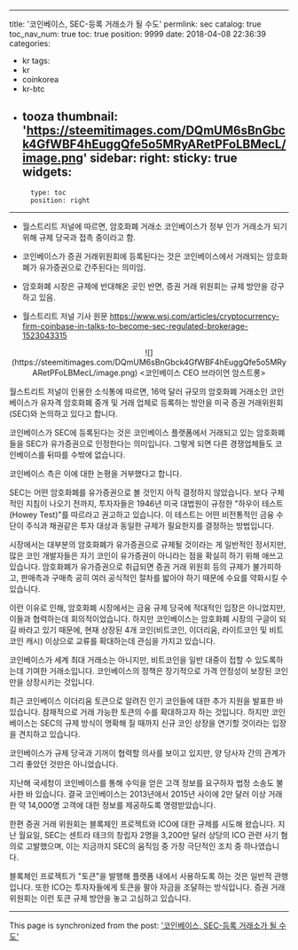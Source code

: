 
---
title: '코인베이스, SEC-등록 거래소가 될 수도'
permlink: sec
catalog: true
toc_nav_num: true
toc: true
position: 9999
date: 2018-04-08 22:36:39
categories:
- kr
tags:
- kr
- coinkorea
- kr-btc
- tooza
thumbnail: 'https://steemitimages.com/DQmUM6sBnGbck4GfWBF4hEuggQfe5o5MRyARetPFoLBMecL/image.png'
sidebar:
    right:
        sticky: true
widgets:
    -
        type: toc
        position: right
---


- 월스트리트 저널에 따르면, 암호화폐 거래소 코인베이스가 정부 인가 거래소가 되기 위해 규제 당국과 접촉 중이라고 함.
- 코인베이스가 증권 거래위원회에 등록된다는 것은 코인베이스에서 거래되는 암호화폐가 유가증권으로 간주된다는 의미임. 
- 암호화폐 시장은 규제에 반대해온 곳인 반면, 증권 거래 위원회는 규제 방안을 강구하고 있음. 

- 월스트리트 저널 기사 원문
https://www.wsj.com/articles/cryptocurrency-firm-coinbase-in-talks-to-become-sec-regulated-brokerage-1523043315

<center>
![](https://steemitimages.com/DQmUM6sBnGbck4GfWBF4hEuggQfe5o5MRyARetPFoLBMecL/image.png)
<코인베이스 CEO 브라이언 암스트롱>
</center>

월스트리트 저널이 인용한 소식통에 따르면, 16억 달러 규모의 암호화폐 거래소인 코인베이스가 유자격 암호화폐 중개 및 거래 업체로 등록하는 방안을 미국 증권 거래위원회(SEC)와 논의하고 있다고 합니다. 

코인베이스가 SEC에 등록된다는 것은 코인베이스 플랫폼에서 거래되고 있는 암호화폐들을 SEC가 유가증권으로 인정한다는 의미입니다.  그렇게 되면 다른 경쟁업체들도 코인베이스를 뒤따를 수밖에 없습니다. 

코인베이스 측은 이에 대한 논평을 거부했다고 합니다.

SEC는 어떤 암호화폐를 유가증권으로 볼 것인지 아직 결정하지 않았습니다.  보다 구체적인 지침이 나오기 전까지, 투자자들은 1946년 미국 대법원이 규정한 "하우이 테스트(Howey Test)"를 따르라고 권고하고 있습니다.  이 테스트는 어떤 비전통적인 금융 수단이 주식과 채권같은 투자 대상과 동일한 규제가 필요한지를 결정하는 방법입니다. 

시장에서는 대부분의 암호화폐가 유가증권으로 규제될 것이라는 게 일반적인 정서지만, 많은 코인 개발자들은 자기 코인이 유가증권이 아니라는 점을 확실히 하기 위해 애쓰고 있습니다.  암호화폐가 유가증권으로 취급되면 증권 거래 위원회 등의 규제가 불가피하고, 판매측과 구매측 공히 여러 공식적인 절차를 밟아야 하기 때문에 수요를 약화시킬 수 있습니다. 

이런 이유로 인해, 암호화폐 시장에서는 금융 규제 당국에 적대적인 입장은 아니었지만, 이들과 협력하는데 회의적이었습니다.  하지만 코인베이스는 암호화폐 시장의 구글이 되길 바라고 있기 때문에, 현재 상장된 4개 코인(비트코인, 이더리움, 라이트코인 및 비트코인 캐시) 이상으로 교류를 확대하는데 관심을 가지고 있습니다.

코인베이스가 세계 최대 거래소는 아니지만, 비트코인을 일반 대중이 접할 수 있도록하는데 기여한 거래소입니다.  코인베이스의 정책은 장기적으로 가격 안정성이 보장된 코인만을 상장시키는 것입니다. 

최근 코인베이스 이더리움 토큰으로 알려진 인기 코인들에 대한 추가 지원을 발표한 바 있습니다.  잠재적으로 거래 가능한 토큰의 수를 확대하고자 하는 것입니다.  하지만 코인베이스는 SEC의 규제 방식이 명확해 질  때까지 신규 코인 상장을 연기할 것이라는 입장을 견지하고 있습니다. 

코인베이스가 규제 당국과 기꺼이 협력할 의사를 보이고 있지만, 양 당사자 간의 관계가 그리 좋았던 것만은 아니었습니다. 

지난해 국세청이 코인베이스를 통해 수익을 얻은 고객 정보를 요구하자  법정 소송도 불사한 바 있습니다.  결국 코인베이스는 2013년에서 2015년 사이에 2만 달러 이상 거래한 약 14,000명 고객에 대한 정보를 제공하도록 명령받았습니다.

한편 증권 거래 위원회는 블록체인 프로젝트와 ICO에 대한 규제를 시도해 왔습니다.  지난 월요일, SEC는 센트라 테크의 창립자 2명을 3,200만 달러 상당의 ICO 관련 사기 혐의로 고발했으며, 이는 지금까지 SEC의 움직임 중 가장 극단적인 조치 중 하나였습니다. 

블록체인 프로젝트가 "토큰"을 발행해 플랫폼 내에서 사용하도록 하는 것은 일반적 관행입니다.  또한 ICO는 투자자들에게 토큰을 팔아 자금을 조달하는 방식입니다.  증권 거래 위원회는 이런 토큰 규제 방안을 놓고 고심하고 있습니다.

- - -

This page is synchronized from the post: ['코인베이스, SEC-등록 거래소가 될 수도'](https://steemit.com/@pius.pius/sec)
